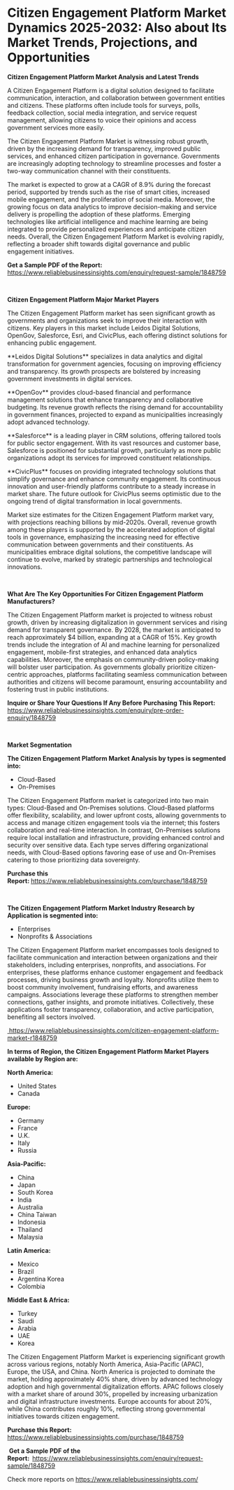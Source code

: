 <p><h1>Citizen Engagement Platform Market Dynamics 2025-2032: Also about Its Market Trends, Projections, and Opportunities</h1></p><p><strong>Citizen Engagement Platform Market Analysis and Latest Trends</strong></p>
<p><p>A Citizen Engagement Platform is a digital solution designed to facilitate communication, interaction, and collaboration between government entities and citizens. These platforms often include tools for surveys, polls, feedback collection, social media integration, and service request management, allowing citizens to voice their opinions and access government services more easily.</p><p>The Citizen Engagement Platform Market is witnessing robust growth, driven by the increasing demand for transparency, improved public services, and enhanced citizen participation in governance. Governments are increasingly adopting technology to streamline processes and foster a two-way communication channel with their constituents. </p><p>The market is expected to grow at a CAGR of 8.9% during the forecast period, supported by trends such as the rise of smart cities, increased mobile engagement, and the proliferation of social media. Moreover, the growing focus on data analytics to improve decision-making and service delivery is propelling the adoption of these platforms. Emerging technologies like artificial intelligence and machine learning are being integrated to provide personalized experiences and anticipate citizen needs. Overall, the Citizen Engagement Platform Market is evolving rapidly, reflecting a broader shift towards digital governance and public engagement initiatives.</p></p>
<p><strong>Get a Sample PDF of the Report:&nbsp;</strong> <a href="https://www.reliablebusinessinsights.com/enquiry/request-sample/1848759?utm_campaign=2245&utm_medium=2&utm_source=Github&utm_content=ia&utm_term=11032025&utm_id=citizen-engagement-platform">https://www.reliablebusinessinsights.com/enquiry/request-sample/1848759</a></p>
<p>&nbsp;</p>
<p><strong>Citizen Engagement Platform Major Market Players</strong></p>
<p><p>The Citizen Engagement Platform market has seen significant growth as governments and organizations seek to improve their interaction with citizens. Key players in this market include Leidos Digital Solutions, OpenGov, Salesforce, Esri, and CivicPlus, each offering distinct solutions for enhancing public engagement.</p><p>**Leidos Digital Solutions** specializes in data analytics and digital transformation for government agencies, focusing on improving efficiency and transparency. Its growth prospects are bolstered by increasing government investments in digital services.</p><p>**OpenGov** provides cloud-based financial and performance management solutions that enhance transparency and collaborative budgeting. Its revenue growth reflects the rising demand for accountability in government finances, projected to expand as municipalities increasingly adopt advanced technology.</p><p>**Salesforce** is a leading player in CRM solutions, offering tailored tools for public sector engagement. With its vast resources and customer base, Salesforce is positioned for substantial growth, particularly as more public organizations adopt its services for improved constituent relationships.</p><p>**CivicPlus** focuses on providing integrated technology solutions that simplify governance and enhance community engagement. Its continuous innovation and user-friendly platforms contribute to a steady increase in market share. The future outlook for CivicPlus seems optimistic due to the ongoing trend of digital transformation in local governments.</p><p>Market size estimates for the Citizen Engagement Platform market vary, with projections reaching billions by mid-2020s. Overall, revenue growth among these players is supported by the accelerated adoption of digital tools in governance, emphasizing the increasing need for effective communication between governments and their constituents. As municipalities embrace digital solutions, the competitive landscape will continue to evolve, marked by strategic partnerships and technological innovations.</p></p>
<p>&nbsp;</p>
<p><strong>What Are The Key Opportunities For Citizen Engagement Platform Manufacturers?</strong></p>
<p><p>The Citizen Engagement Platform market is projected to witness robust growth, driven by increasing digitalization in government services and rising demand for transparent governance. By 2028, the market is anticipated to reach approximately $4 billion, expanding at a CAGR of 15%. Key growth trends include the integration of AI and machine learning for personalized engagement, mobile-first strategies, and enhanced data analytics capabilities. Moreover, the emphasis on community-driven policy-making will bolster user participation. As governments globally prioritize citizen-centric approaches, platforms facilitating seamless communication between authorities and citizens will become paramount, ensuring accountability and fostering trust in public institutions.</p></p>
<p><strong>Inquire or Share Your Questions If Any Before Purchasing This Report:</strong> <a href="https://www.reliablebusinessinsights.com/enquiry/pre-order-enquiry/1848759?utm_campaign=2245&utm_medium=2&utm_source=Github&utm_content=ia&utm_term=11032025&utm_id=citizen-engagement-platform">https://www.reliablebusinessinsights.com/enquiry/pre-order-enquiry/1848759</a></p>
<p>&nbsp;</p>
<p><strong>Market Segmentation</strong></p>
<p><strong>The Citizen Engagement Platform Market Analysis by types is segmented into:</strong></p>
<p><ul><li>Cloud-Based</li><li>On-Premises</li></ul></p>
<p><p>The Citizen Engagement Platform market is categorized into two main types: Cloud-Based and On-Premises solutions. Cloud-Based platforms offer flexibility, scalability, and lower upfront costs, allowing governments to access and manage citizen engagement tools via the internet; this fosters collaboration and real-time interaction. In contrast, On-Premises solutions require local installation and infrastructure, providing enhanced control and security over sensitive data. Each type serves differing organizational needs, with Cloud-Based options favoring ease of use and On-Premises catering to those prioritizing data sovereignty.</p></p>
<p><strong>Purchase this Report:&nbsp;</strong><a href="https://www.reliablebusinessinsights.com/purchase/1848759?utm_campaign=2245&utm_medium=2&utm_source=Github&utm_content=ia&utm_term=11032025&utm_id=citizen-engagement-platform">https://www.reliablebusinessinsights.com/purchase/1848759</a></p>
<p>&nbsp;</p>
<p><strong>The Citizen Engagement Platform Market Industry Research by Application is segmented into:</strong></p>
<p><ul><li>Enterprises</li><li>Nonprofits & Associations</li></ul></p>
<p><p>The Citizen Engagement Platform market encompasses tools designed to facilitate communication and interaction between organizations and their stakeholders, including enterprises, nonprofits, and associations. For enterprises, these platforms enhance customer engagement and feedback processes, driving business growth and loyalty. Nonprofits utilize them to boost community involvement, fundraising efforts, and awareness campaigns. Associations leverage these platforms to strengthen member connections, gather insights, and promote initiatives. Collectively, these applications foster transparency, collaboration, and active participation, benefiting all sectors involved.</p></p>
<p><a href="https://www.reliablebusinessinsights.com/citizen-engagement-platform-market-r1848759?utm_campaign=2245&utm_medium=2&utm_source=Github&utm_content=ia&utm_term=11032025&utm_id=citizen-engagement-platform">&nbsp;https://www.reliablebusinessinsights.com/citizen-engagement-platform-market-r1848759</a></p>
<p><strong>In terms of Region, the Citizen Engagement Platform Market Players available by Region are:</strong></p>
<p>
    <p> <strong> North America: </strong>
        <ul>
            <li>United States</li>
            <li>Canada</li>
        </ul>
        </p> 
    <p> <strong> Europe: </strong>
        <ul>
            <li>Germany</li>
            <li>France</li>
            <li>U.K.</li>
            <li>Italy</li>
            <li>Russia</li>
        </ul>
        </p> 
    <p> <strong> Asia-Pacific: </strong>
        <ul>
            <li>China</li>
            <li>Japan</li>
            <li>South Korea</li>
            <li>India</li>
            <li>Australia</li>
            <li>China Taiwan</li>
            <li>Indonesia</li>
            <li>Thailand</li>
            <li>Malaysia</li>
        </ul>
        </p> 
    <p> <strong> Latin America: </strong>
        <ul>
            <li>Mexico</li>
            <li>Brazil</li>
            <li>Argentina Korea</li>
            <li>Colombia</li>
        </ul>
        </p> 
    <p> <strong> Middle East & Africa: </strong>
        <ul>
            <li>Turkey</li>
            <li>Saudi</li>
            <li>Arabia</li>
            <li>UAE</li>
            <li>Korea</li>
        </ul>
    </p>
    </p>
<p><p>The Citizen Engagement Platform Market is experiencing significant growth across various regions, notably North America, Asia-Pacific (APAC), Europe, the USA, and China. North America is projected to dominate the market, holding approximately 40% share, driven by advanced technology adoption and high governmental digitalization efforts. APAC follows closely with a market share of around 30%, propelled by increasing urbanization and digital infrastructure investments. Europe accounts for about 20%, while China contributes roughly 10%, reflecting strong governmental initiatives towards citizen engagement.</p></p>
<p><strong>Purchase this Report: </strong><a href="https://www.reliablebusinessinsights.com/purchase/1848759?utm_campaign=2245&utm_medium=2&utm_source=Github&utm_content=ia&utm_term=11032025&utm_id=citizen-engagement-platform">https://www.reliablebusinessinsights.com/purchase/1848759</a></p>
<p>&nbsp;<strong>Get a Sample PDF of the Report:&nbsp;&nbsp;</strong><a href="https://www.reliablebusinessinsights.com/enquiry/request-sample/1848759?utm_campaign=2245&utm_medium=2&utm_source=Github&utm_content=ia&utm_term=11032025&utm_id=citizen-engagement-platform">https://www.reliablebusinessinsights.com/enquiry/request-sample/1848759</a></p>
<p><strong></strong></p>
<p>Check more reports on <a href="https://www.reliablebusinessinsights.com/?utm_campaign=2245&utm_medium=2&utm_source=Github&utm_content=ia&utm_term=11032025&utm_id=citizen-engagement-platform">https://www.reliablebusinessinsights.com/</a></p>